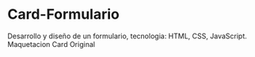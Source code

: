 # Card-Formulario
Desarrollo y diseño de un formulario, tecnologia: HTML, CSS, JavaScript. Maquetacion Card Original

